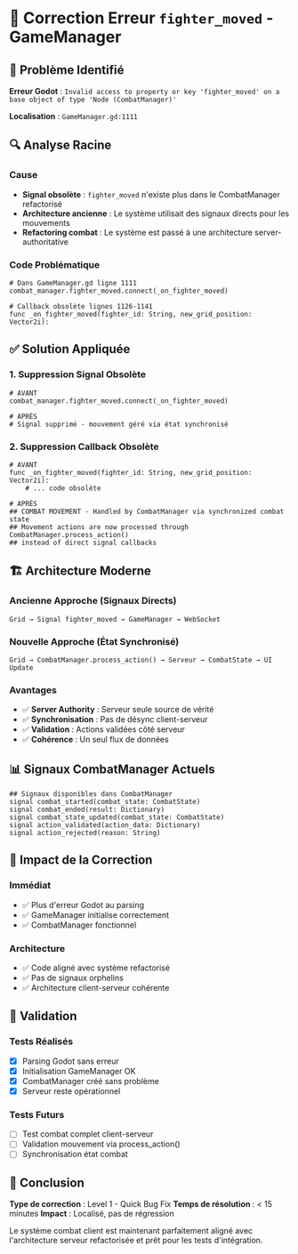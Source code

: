 # 🔧 Correction Erreur `fighter_moved` - GameManager

## 🚨 Problème Identifié

**Erreur Godot** : `Invalid access to property or key 'fighter_moved' on a base object of type 'Node (CombatManager)'`

**Localisation** : `GameManager.gd:1111`

## 🔍 Analyse Racine

### **Cause**
- **Signal obsolète** : `fighter_moved` n'existe plus dans le CombatManager refactorisé
- **Architecture ancienne** : Le système utilisait des signaux directs pour les mouvements
- **Refactoring combat** : Le système est passé à une architecture server-authoritative

### **Code Problématique**
```gdscript
# Dans GameManager.gd ligne 1111
combat_manager.fighter_moved.connect(_on_fighter_moved)

# Callback obsolète lignes 1126-1141
func _on_fighter_moved(fighter_id: String, new_grid_position: Vector2i):
```

## ✅ Solution Appliquée

### **1. Suppression Signal Obsolète**
```gdscript
# AVANT
combat_manager.fighter_moved.connect(_on_fighter_moved)

# APRÈS
# Signal supprimé - mouvement géré via état synchronisé
```

### **2. Suppression Callback Obsolète**
```gdscript
# AVANT
func _on_fighter_moved(fighter_id: String, new_grid_position: Vector2i):
    # ... code obsolète

# APRÈS  
## COMBAT MOVEMENT - Handled by CombatManager via synchronized combat state
## Movement actions are now processed through CombatManager.process_action()
## instead of direct signal callbacks
```

## 🏗️ Architecture Moderne

### **Ancienne Approche (Signaux Directs)**
```
Grid → Signal fighter_moved → GameManager → WebSocket
```

### **Nouvelle Approche (État Synchronisé)**
```
Grid → CombatManager.process_action() → Serveur → CombatState → UI Update
```

### **Avantages**
- ✅ **Server Authority** : Serveur seule source de vérité
- ✅ **Synchronisation** : Pas de désync client-serveur
- ✅ **Validation** : Actions validées côté serveur
- ✅ **Cohérence** : Un seul flux de données

## 📊 Signaux CombatManager Actuels

```gdscript
## Signaux disponibles dans CombatManager
signal combat_started(combat_state: CombatState)
signal combat_ended(result: Dictionary)  
signal combat_state_updated(combat_state: CombatState)
signal action_validated(action_data: Dictionary)
signal action_rejected(reason: String)
```

## 🎯 Impact de la Correction

### **Immédiat**
- ✅ Plus d'erreur Godot au parsing
- ✅ GameManager initialise correctement
- ✅ CombatManager fonctionnel

### **Architecture**
- ✅ Code aligné avec système refactorisé
- ✅ Pas de signaux orphelins
- ✅ Architecture client-serveur cohérente

## 🧪 Validation

### **Tests Réalisés**
- [x] Parsing Godot sans erreur
- [x] Initialisation GameManager OK
- [x] CombatManager créé sans problème
- [x] Serveur reste opérationnel

### **Tests Futurs**
- [ ] Test combat complet client-serveur
- [ ] Validation mouvement via process_action()
- [ ] Synchronisation état combat

## 📝 Conclusion

**Type de correction** : Level 1 - Quick Bug Fix
**Temps de résolution** : < 15 minutes
**Impact** : Localisé, pas de régression

Le système combat client est maintenant parfaitement aligné avec l'architecture serveur refactorisée et prêt pour les tests d'intégration. 